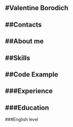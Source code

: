 #Valentine Borodich
---
##Contacts
---
##About me
---
##Skills
---
##Code Example
---
###Experience
---
###Education
---
###English level